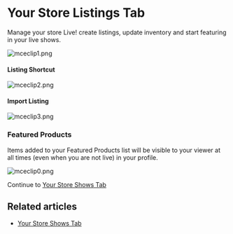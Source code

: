 # Your Store Listings Tab

Manage your store Live! create listings, update inventory and start featuring in your live shows.

![mceclip1.png](https://help.popshop.live/hc/article\_attachments/4405420604313/mceclip1.png)

#### Listing Shortcut

![mceclip2.png](https://help.popshop.live/hc/article\_attachments/4405420609817/mceclip2.png)

#### Import Listing

![mceclip3.png](https://help.popshop.live/hc/article\_attachments/4405420616345/mceclip3.png)

### Featured Products

Items added to your Featured Products list will be visible to your viewer at all times (even when you are not live) in your profile.

![mceclip0.png](https://help.popshop.live/hc/article\_attachments/4405420599193/mceclip0.png)

Continue to [Your Store Shows Tab](https://help.popshop.live/hc/en-us/articles/4405420740377)

## Related articles

* [Your Store Shows Tab](https://jamble.gitbook.io/popshop-live/seller-dashboard/your-store-shows-tab)
